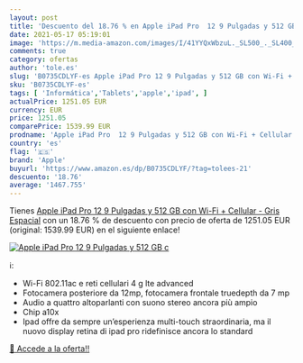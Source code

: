 ```yaml
---
layout: post
title: 'Descuento del 18.76 % en Apple iPad Pro  12 9 Pulgadas y 512 GB c'
date: 2021-05-17 05:19:01
image: 'https://m.media-amazon.com/images/I/41YYQxWbzuL._SL500_._SL400_.jpg'
comments: true
category: ofertas
author: 'tole.es'
slug: 'B0735CDLYF-es Apple iPad Pro 12 9 Pulgadas y 512 GB con Wi-Fi + Cellular...'
sku: 'B0735CDLYF-es'
tags: [ 'Informática','Tablets','apple','ipad', ]
actualPrice: 1251.05 EUR
currency: EUR
price: 1251.05
comparePrice: 1539.99 EUR
prodname: 'Apple iPad Pro  12 9 Pulgadas y 512 GB con Wi-Fi + Cellular  - Gris Espacial'
country: 'es'
flag: '🇪🇸'
brand: 'Apple'
buyurl: 'https://www.amazon.es/dp/B0735CDLYF/?tag=tolees-21'
descuento: '18.76'
average: '1467.755'
---
```


Tienes [Apple iPad Pro  12 9 Pulgadas y 512 GB con Wi-Fi + Cellular  - Gris Espacial](https://www.amazon.es/dp/B0735CDLYF/?tag=tolees-21) con un 18.76 % de descuento con precio de oferta de 1251.05 EUR (original: 1539.99 EUR) en el siguiente enlace!

[![Apple iPad Pro  12 9 Pulgadas y 512 GB c](https://m.media-amazon.com/images/I/41YYQxWbzuL._SL500_._SL400_.jpg)](https://www.amazon.es/dp/B0735CDLYF/?tag=tolees-21)

ℹ️:

- Wi-Fi 802.11ac e reti cellulari 4 g lte advanced
- Fotocamera posteriore da 12mp, fotocamera frontale truedepth da 7 mp
- Audio a quattro altoparlanti con suono stereo ancora più ampio
- Chip a10x
- Ipad offre da sempre un’esperienza multi-touch straordinaria, ma il nuovo display retina di ipad pro ridefinisce ancora lo standard

[🛒 Accede a la oferta!!](https://www.amazon.es/dp/B0735CDLYF/?tag=tolees-21)
